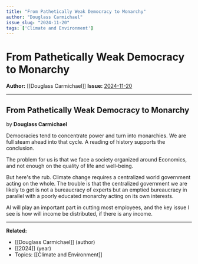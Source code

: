 ```yaml
---
title: "From Pathetically Weak Democracy to Monarchy"
author: "Douglass Carmichael"
issue_slug: "2024-11-20"
tags: ['Climate and Environment']
---
```


# From Pathetically Weak Democracy to Monarchy

**Author:** [[Douglass Carmichael]]
**Issue:** [2024-11-20](https://plex.collectivesensecommons.org/2024-11-20/)

---

## From Pathetically Weak Democracy to Monarchy
by **Douglass Carmichael**

Democracies tend to concentrate power and turn into monarchies. We are full steam ahead into that cycle. A reading of history supports the conclusion.

The problem for us is that we face a society organized around Economics, and not enough on the quality of life and well-being.

But here's the rub. Climate change requires a centralized world government acting on the whole. The trouble is that the centralized government we are likely to get is not a bureaucracy of experts but an emptied bureaucracy in parallel with a poorly educated monarchy acting on its own interests.

AI will play an important part in cutting most employees, and the key issue I see is how will income be distributed, if there is any income.

---

**Related:**
- [[Douglass Carmichael]] (author)
- [[2024]] (year)
- Topics: [[Climate and Environment]]

